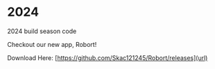 # 2024
2024 build season code

Checkout our new app, Robort!

Download Here: [https://github.com/Skac121245/Robort/releases](url)
